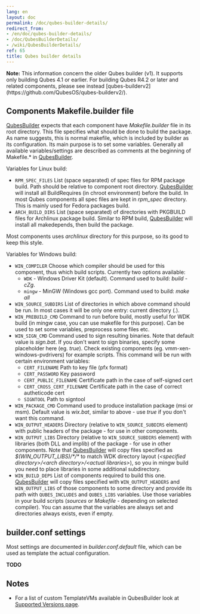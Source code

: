 ```yaml
---
lang: en
layout: doc
permalink: /doc/qubes-builder-details/
redirect_from:
- /en/doc/qubes-builder-details/
- /doc/QubesBuilderDetails/
- /wiki/QubesBuilderDetails/
ref: 65
title: Qubes builder details
---
```



<div class="alert alert-warning" role="alert">
  <i class="fa fa-exclamation-circle"></i>
  <b>Note:</b> This information concern the older Qubes builder (v1). It supports
  only building Qubes 4.1 or earlier. For building Qubes R4.2 or later and related
  components, please see instead [qubes-builderv2](https://github.com/QubesOS/qubes-builderv2/).
</div>

Components Makefile.builder file
--------------------------------

[QubesBuilder](/doc/qubes-builder/) expects that each component have *Makefile.builder* file in its root directory. This file specifies what should be done to build the package. As name suggests, this is normal makefile, which is included by builder as its configuration. Its main purpose is to set some variables. Generally all available variables/settings are described as comments at the beginning of Makefile.\* in [QubesBuilder](/doc/qubes-builder/).

Variables for Linux build:

- `RPM_SPEC_FILES` List (space separated) of spec files for RPM package build. Path should be relative to component root directory. [QubesBuilder](/doc/qubes-builder/) will install all BuildRequires (in chroot environment) before the build. In most Qubes components all spec files are kept in *rpm\_spec* directory. This is mainly used for Fedora packages build.
- `ARCH_BUILD_DIRS` List (space separated) of directories with PKGBUILD files for Archlinux package build. Similar to RPM build, [QubesBuilder](/doc/qubes-builder/) will install all makedepends, then build the package.

Most components uses *archlinux* directory for this purpose, so its good to keep this style.

Variables for Windows build:

- `WIN_COMPILER` Choose which compiler should be used for this component, thus which build scripts. Currently two options available:
  - `WDK` - Windows Driver Kit (default). Command used to build: *build -cZg*.
  - `mingw` - MinGW (Windows gcc port). Command used to build: *make all*
- `WIN_SOURCE_SUBDIRS` List of directories in which above command should be run. In most cases it will be only one entry: current directory (*.*).
- `WIN_PREBUILD_CMD` Command to run before build, mostly useful for WDK build (in mingw case, you can use makefile for this purpose). Can be used to set some variables, preprocess some files etc.
- `WIN_SIGN_CMD` Command used to sign resulting binaries. Note that default value is *sign.bat*. If you don't want to sign binaries, specify some placeholder here (eg. *true*). Check existing components (eg. vmm-xen-windows-pvdrivers) for example scripts. This command will be run with certain environment variables:
  - `CERT_FILENAME` Path to key file (pfx format)
  - `CERT_PASSWORD` Key password
  - `CERT_PUBLIC_FILENAME` Certificate path in the case of self-signed cert
  - `CERT_CROSS_CERT_FILENAME` Certificate path in the case of correct autheticode cert
  - `SIGNTOOL` Path to signtool
- `WIN_PACKAGE_CMD` Command used to produce installation package (msi or msm). Default value is *wix.bat*, similar to above - use *true* if you don't want this command.
- `WIN_OUTPUT_HEADERS` Directory (relative to `WIN_SOURCE_SUBDIRS` element) with public headers of the package - for use in other components.
- `WIN_OUTPUT_LIBS` Directory (relative to `WIN_SOURCE_SUBDIRS` element) with libraries (both DLL and implib) of the package - for use in other components. Note that [QubesBuilder](/doc/qubes-builder/) will copy files specified as *\$(WIN\_OUTPUT\_LIBS)/\*/\** to match WDK directory layout (*\<specified directory\>/\<arch directory\>/\<actual libraries\>*), so you in mingw build you need to place libraries in some additional subdirectory.
- `WIN_BUILD_DEPS` List of components required to build this one. [QubesBuilder](/doc/qubes-builder/) will copy files specified with `WIN_OUTPUT_HEADERS` and `WIN_OUTPUT_LIBS` of those components to some directory and provide its path with `QUBES_INCLUDES` and `QUBES_LIBS` variables. Use those variables in your build scripts (*sources* or *Makefile* - depending on selected compiler). You can assume that the variables are always set and directories always exists, even if empty.

builder.conf settings
---------------------

Most settings are documented in *builder.conf.default* file, which can be used as template the actual configuration.

**TODO**

Notes
-----

* For a list of custom TemplateVMs available in QubesBuilder look at [Supported Versions page](/doc/supported-releases/).

